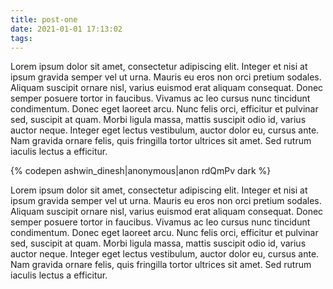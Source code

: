 ```yaml
---
title: post-one
date: 2021-01-01 17:13:02
tags:
---
```


Lorem ipsum dolor sit amet, consectetur adipiscing elit. Integer et nisi at ipsum gravida semper vel ut urna. Mauris eu eros non orci pretium sodales. Aliquam suscipit ornare nisl, varius euismod erat aliquam consequat. Donec semper posuere tortor in faucibus. Vivamus ac leo cursus nunc tincidunt condimentum. Donec eget laoreet arcu. Nunc felis orci, efficitur et pulvinar sed, suscipit at quam. Morbi ligula massa, mattis suscipit odio id, varius auctor neque. Integer eget lectus vestibulum, auctor dolor eu, cursus ante. Nam gravida ornare felis, quis fringilla tortor ultrices sit amet. Sed rutrum iaculis lectus a efficitur.

{% codepen ashwin_dinesh|anonymous|anon rdQmPv dark %}

Lorem ipsum dolor sit amet, consectetur adipiscing elit. Integer et nisi at ipsum gravida semper vel ut urna. Mauris eu eros non orci pretium sodales. Aliquam suscipit ornare nisl, varius euismod erat aliquam consequat. Donec semper posuere tortor in faucibus. Vivamus ac leo cursus nunc tincidunt condimentum. Donec eget laoreet arcu. Nunc felis orci, efficitur et pulvinar sed, suscipit at quam. Morbi ligula massa, mattis suscipit odio id, varius auctor neque. Integer eget lectus vestibulum, auctor dolor eu, cursus ante. Nam gravida ornare felis, quis fringilla tortor ultrices sit amet. Sed rutrum iaculis lectus a efficitur.
